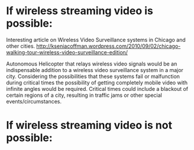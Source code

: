 # If wireless streaming video is possible: #

Interesting article on Wireless Video Surveillance systems in Chicago and other cities.
http://kseniacoffman.wordpress.com/2010/09/02/chicago-walking-tour-wireless-video-surveillance-edition/

Autonomous Helicopter that relays wireless video signals would be an indispensable addition to a wireless video surveillance system in a major city. Considering the possibilities that these systems fail or malfunction during critical times the possibility of getting completely mobile video with infinite angles would be required. Critical times could include a blackout of certain regions of a city, resulting in traffic jams or other special events/circumstances.

# If wireless streaming video is not possible: #